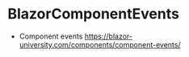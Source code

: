 # BlazorComponentEvents

- Component events 
https://blazor-university.com/components/component-events/
